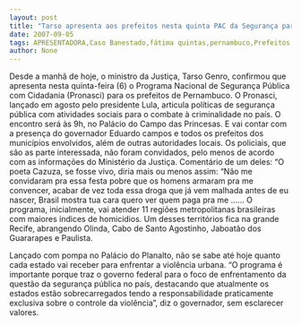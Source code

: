 ```yaml
---
layout: post
title: "Tarso apresenta aos prefeitos nesta quinta PAC da Segurança para Pernambuco"
date: 2007-09-05
tags: APRESENTADORA,Caso Banestado,fátima quintas,pernambuco,Prefeitos,Segurança
author: None
---
```

Desde a manh&atilde; de hoje, o ministro da Justi&ccedil;a, Tarso Genro, confirmou que apresenta nesta quinta-feira (6) o Programa Nacional de Seguran&ccedil;a P&uacute;blica com Cidadania (Pronasci) para os prefeitos de Pernambuco. O Pronasci, lan&ccedil;ado em agosto pelo presidente Lula, articula pol&iacute;ticas de seguran&ccedil;a p&uacute;blica com atividades sociais para o combate &agrave; criminalidade no pa&iacute;s.
O encontro&nbsp;ser&aacute; &agrave;s 9h, no Pal&aacute;cio do Campo das Princesas. E vai contar com a presen&ccedil;a do governador Eduardo campos e todos os prefeitos dos munic&iacute;pios envolvidos, al&eacute;m de outras autoridades locais. 
Os policiais, que s&atilde;o as parte interessada, n&atilde;o foram convidados, pelo menos de acordo com as informa&ccedil;&otilde;es do Minist&eacute;rio da Justi&ccedil;a. Coment&aacute;rio de um deles: &ldquo;O poeta Cazuza, se fosse vivo, diria mais ou menos assim: &ldquo;N&atilde;o me convidaram pra essa festa pobre que os homens armaram pra me convencer, acabar de vez toda essa droga que j&aacute; vem malhada antes de eu nascer, Brasil mostra tua cara quero ver quem paga pra me ......
O programa, inicialmente, vai atender 11 regi&otilde;es metropolitanas brasileiras com maiores &iacute;ndices de homic&iacute;dios. Um desses territ&oacute;rios fica na grande Recife, abrangendo Olinda, Cabo de Santo Agostinho, Jaboat&atilde;o dos Guararapes e Paulista. 

Lan&ccedil;ado com pompa no Pal&aacute;cio do Planalto, n&atilde;o se sabe at&eacute; hoje quanto cada estado vai receber para enfrentar a viol&ecirc;ncia urbana.
&ldquo;O programa &eacute; importante porque traz o governo federal para o foco de enfrentamento da quest&atilde;o da seguran&ccedil;a p&uacute;blica no pa&iacute;s, destacando que atualmente os estados est&atilde;o sobrecarregados tendo a responsabilidade praticamente exclusiva sobre o controle da viol&ecirc;ncia&rdquo;, diz o governador, sem esclarecer valores. 
 